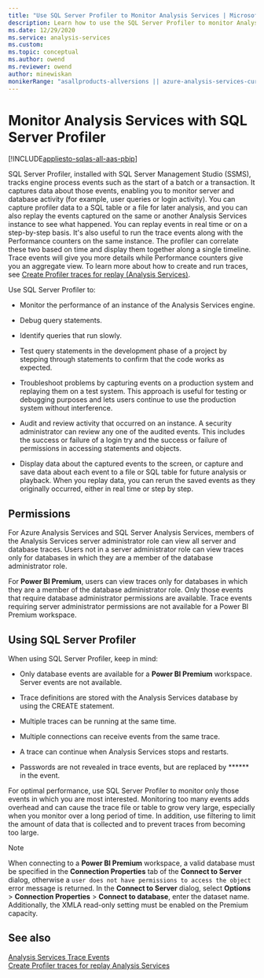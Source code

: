 ```yaml
---
title: "Use SQL Server Profiler to Monitor Analysis Services | Microsoft Docs"
description: Learn how to use the SQL Server Profiler to monitor Analysis Services to track engine process events.
ms.date: 12/29/2020
ms.service: analysis-services
ms.custom:
ms.topic: conceptual
ms.author: owend
ms.reviewer: owend
author: minewiskan
monikerRange: "asallproducts-allversions || azure-analysis-services-current || power-bi-premium-current || >= sql-analysis-services-2016"
---
```


# Monitor Analysis Services with SQL Server Profiler

[!INCLUDE[appliesto-sqlas-all-aas-pbip](../includes/appliesto-sqlas-all-aas-pbip.md)]

  SQL Server Profiler, installed with SQL Server Management Studio (SSMS), tracks engine process events such as the start of a batch or a transaction. It captures data about those events, enabling you to monitor server and database activity (for example, user queries or login activity). You can capture profiler data to a SQL table or a file for later analysis, and you can also replay the events captured on the same or another Analysis Services instance to see what happened. You can replay events in real time or on a step-by-step basis. It's also useful to run the trace events along with the Performance counters on the same instance. The profiler can correlate these two based on time and display them together along a single timeline. Trace events will give you more details while Performance counters give you an aggregate view. To learn more about how to create and run traces, see [Create Profiler traces for replay &#40;Analysis Services&#41;](../../analysis-services/instances/create-profiler-traces-for-replay-analysis-services.md).  
  
  Use SQL Server Profiler to:  
  
- Monitor the performance of an instance of the Analysis Services engine.  
  
- Debug query statements.  
  
- Identify queries that run slowly.  
  
- Test query statements in the development phase of a project by stepping through statements to confirm that the code works as expected.  
  
- Troubleshoot problems by capturing events on a production system and replaying them on a test system. This approach is useful for testing or debugging purposes and lets users continue to use the production system without interference.  
  
- Audit and review activity that occurred on an instance. A security administrator can review any one of the audited events. This includes the success or failure of a login try and the success or failure of permissions in accessing statements and objects.  
  
- Display data about the captured events to the screen, or capture and save data about each event to a file or SQL table for future analysis or playback. When you replay data, you can rerun the saved events as they originally occurred, either in real time or step by step.  

## Permissions

For Azure Analysis Services and SQL Server Analysis Services, members of the Analysis Services server administrator role can view all server and database traces. Users not in a server administrator role can view traces only for databases in which they are a member of the database administrator role.

For **Power BI Premium**, users can view traces only for databases in which they are a member of the database administrator role. Only those events that require database administrator permissions are available. Trace events requiring server administrator permissions are not available for a Power BI Premium workspace.

## Using SQL Server Profiler

 When using SQL Server Profiler, keep in mind:  
  
- Only database events are available for a **Power BI Premium** workspace. Server events are not available.

- Trace definitions are stored with the Analysis Services database by using the CREATE statement.  
  
- Multiple traces can be running at the same time.  
  
- Multiple connections can receive events from the same trace.  
  
- A trace can continue when Analysis Services stops and restarts.  
  
- Passwords are not revealed in trace events, but are replaced by \*\*\*\*\*\* in the event.  
  
 For optimal performance, use SQL Server Profiler to monitor only those events in which you are most interested. Monitoring too many events adds overhead and can cause the trace file or table to grow very large, especially when you monitor over a long period of time. In addition, use filtering to limit the amount of data that is collected and to prevent traces from becoming too large.

> [!NOTE]
> When connecting to a **Power BI Premium** workspace, a valid database must be specified in the **Connection Properties** tab of the **Connect to Server** dialog, otherwise a  `user does not have permissions to access the object` error message is returned. In the **Connect to Server** dialog, select **Options** > **Connection Properties** > **Connect to database**, enter the dataset name. Additionally, the XMLA read-only setting must be enabled on the Premium capacity.

## See also

 [Analysis Services Trace Events](../trace-events/analysis-services-trace-events.md)  
 [Create Profiler traces for replay Analysis Services](../../analysis-services/instances/create-profiler-traces-for-replay-analysis-services.md)